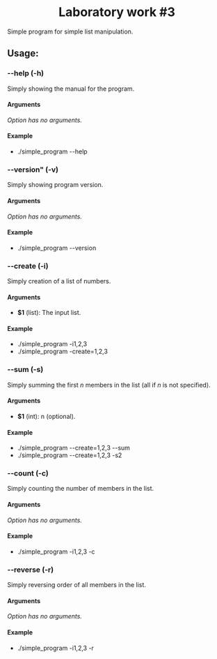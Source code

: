 <h1 align="center">Laboratory work #3</h1>

Simple program for simple list manipulation.

## Usage:

### --help (-h)

Simply showing the manual for the program.

#### Arguments

*Option has no arguments.*

#### Example

- ./simple_program --help

### --version" (-v)

Simply showing program version.

#### Arguments

*Option has no arguments.*

#### Example

- ./simple_program --version

### --create (-i)

Simply creation of a list of numbers.

#### Arguments

- **$1** (list<number>): The input list.

#### Example

- ./simple_program -i1,2,3
- ./simple_program -create=1,2,3

### --sum (-s)

Simply summing the first *n* members in the list (all if *n* is not specified).

#### Arguments

- **$1** (int): n (optional).

#### Example

- ./simple_program --create=1,2,3 --sum
- ./simple_program --create=1,2,3 -s2

### --count (-c)

Simply counting the number of members in the list.

#### Arguments

*Option has no arguments.*

#### Example

- ./simple_program -i1,2,3 -c

### --reverse (-r)

Simply reversing order of all members in the list.

#### Arguments

*Option has no arguments.*

#### Example

- ./simple_program -i1,2,3 -r

